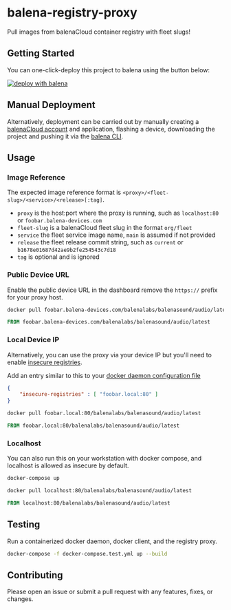 # balena-registry-proxy

Pull images from balenaCloud container registry with fleet slugs!

## Getting Started

You can one-click-deploy this project to balena using the button below:

[![deploy with balena](https://balena.io/deploy.svg)](https://dashboard.balena-cloud.com/deploy?repoUrl=https://github.com/balena-io-playground/balena-registry-proxy)

## Manual Deployment

Alternatively, deployment can be carried out by manually creating a [balenaCloud account](https://dashboard.balena-cloud.com) and application,
flashing a device, downloading the project and pushing it via the [balena CLI](https://github.com/balena-io/balena-cli).

## Usage

### Image Reference

The expected image reference format is `<proxy>/<fleet-slug>/<service>/<release>[:tag]`.

- `proxy` is the host:port where the proxy is running, such as `localhost:80` or `foobar.balena-devices.com`
- `fleet-slug` is a balenaCloud fleet slug in the format `org/fleet`
- `service` the fleet service image name, `main` is assumed if not provided
- `release` the fleet release commit string, such as `current` or `b1678e01687d42ae9b2fe254543c7d18`
- `tag` is optional and is ignored

### Public Device URL

Enable the public device URL in the dashboard remove the `https://` prefix for your proxy host.

```bash
docker pull foobar.balena-devices.com/balenalabs/balenasound/audio/latest
```

```dockerfile
FROM foobar.balena-devices.com/balenalabs/balenasound/audio/latest
```

### Local Device IP

Alternatively, you can use the proxy via your device IP but you'll need to enable [insecure registries](https://docs.docker.com/engine/reference/commandline/dockerd/#insecure-registries).

Add an entry similar to this to your [docker daemon configuration file](https://docs.docker.com/engine/reference/commandline/dockerd/#daemon-configuration-file)

```json
{
    "insecure-registries" : [ "foobar.local:80" ]
}
```

```bash
docker pull foobar.local:80/balenalabs/balenasound/audio/latest
```

```dockerfile
FROM foobar.local:80/balenalabs/balenasound/audio/latest
```

### Localhost

You can also run this on your workstation with docker compose, and localhost is allowed as insecure by default.

```bash
docker-compose up
```

```bash
docker pull localhost:80/balenalabs/balenasound/audio/latest
```

```dockerfile
FROM localhost:80/balenalabs/balenasound/audio/latest
```

## Testing

Run a containerized docker daemon, docker client, and the registry proxy.

```bash
docker-compose -f docker-compose.test.yml up --build
```

## Contributing

Please open an issue or submit a pull request with any features, fixes, or changes.
